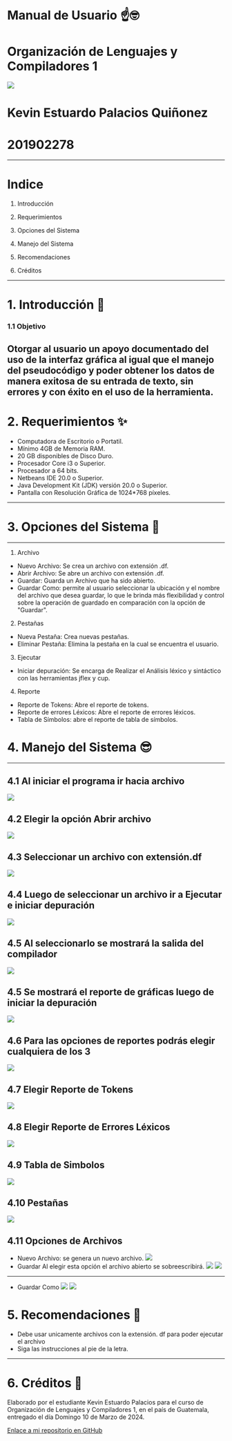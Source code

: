 # Manual de Usuario ☝️🤓
# Organización de Lenguajes y Compiladores 1
![](../Imagenes/Portadacompiladores.jfif)
# Kevin Estuardo Palacios Quiñonez 
# 201902278
---
# Indice 

1. Introducción 

2. Requerimientos 

3. Opciones del Sistema 

4. Manejo del Sistema 

5. Recomendaciones 

6. Créditos

---
# 1. Introducción 🤖
###  1.1 Objetivo
Otorgar al usuario un apoyo documentado del uso de la interfaz gráfica al igual que el manejo del pseudocódigo y poder obtener los datos de manera exitosa de su entrada de texto, sin errores y con éxito en el uso de la herramienta.
---
# 2. Requerimientos ✨
* Computadora de Escritorio o Portatil.
* Mínimo 4GB de Memoria RAM.
* 20 GB disponibles de Disco Duro.
* Procesador Core i3 o Superior.
* Procesador a 64 bits.
* Netbeans IDE 20.0 o Superior.
* Java Development Kit (JDK) versión 20.0 o Superior.
* Pantalla con Resolución Gráfica de 1024*768 píxeles.
---
# 3. Opciones del Sistema 🤩
---
1. Archivo
* Nuevo Archivo: Se crea un archivo con extensión .df.
* Abrir Archivo: Se abre un archivo con extensión .df.
* Guardar: Guarda un Archivo que ha sido abierto.
* Guardar Como: permite al usuario seleccionar la ubicación y el nombre del archivo que desea guardar, lo que le brinda más flexibilidad y control sobre la operación de guardado en comparación con la opción de "Guardar".
2. Pestañas
* Nueva Pestaña: Crea nuevas pestañas.
* Eliminar Pestaña: Elimina la pestaña en la cual se encuentra el usuario.
3. Ejecutar
* Iniciar depuración: Se encarga de Realizar el Análisis léxico y sintáctico con las herramientas jflex y cup.
4. Reporte
* Reporte de Tokens: Abre el reporte de tokens.
* Reporte de errores Léxicos: Abre el reporte de errores léxicos.
* Tabla de Símbolos: abre el reporte de tabla de símbolos.

# 4. Manejo del Sistema 😎
---
## 4.1 Al iniciar el programa ir hacia archivo
![](../Imagenes/1.png)
## 4.2 Elegir la opción Abrir archivo
![](../Imagenes/2.png)
## 4.3 Seleccionar un archivo con extensión.df 
![](../Imagenes/3.png)
## 4.4 Luego de seleccionar un archivo ir a Ejecutar e iniciar depuración
![](../Imagenes/4.png)
## 4.5 Al seleccionarlo se mostrará la salida del compilador
![](../Imagenes/5.png)
## 4.5 Se mostrará el reporte de gráficas luego de iniciar la depuración 
![](../Imagenes/6.png)
## 4.6 Para las opciones de reportes podrás elegir cualquiera de los 3
![](../Imagenes/reportes.png)
## 4.7 Elegir Reporte de Tokens
![](../Imagenes/7.png)
## 4.8 Elegir Reporte de Errores Léxicos
![](../Imagenes/errores.png)
## 4.9 Tabla de Simbolos
![](../Imagenes/8.png)
## 4.10 Pestañas
![](../Imagenes/pestanas.png)
## 4.11 Opciones de Archivos
* Nuevo Archivo: se genera un nuevo archivo.
![](../Imagenes/nuevo.png)
* Guardar
Al elegir esta opción el archivo abierto se sobreescribirá.
![](../Imagenes/guardar.png)
![](../Imagenes/guardar1.png)
---
* Guardar Como
![](../Imagenes/gc.png)
![](../Imagenes/guardar1.png)
# 5. Recomendaciones 👀
* Debe usar unicamente archivos con la extensión. df para poder ejecutar el archivo
* Siga las instrucciones al pie de la letra.
---
# 6. Créditos 🧐
Elaborado por el estudiante Kevin Estuardo Palacios para el curso de Organización de Lenguajes y Compiladores 1, en el país de Guatemala, entregado el día Domingo 10 de Marzo de 2024.

[Enlace a mi repositorio en GitHub](https://github.com/KevinPalaciosQ/OLC1_Proyecto1_201902278.git)